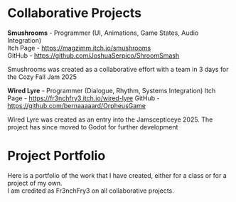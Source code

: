 # Collaborative Projects
**Smushrooms** - Programmer (UI, Animations, Game States, Audio Integration)  
  Itch Page - https://magzimm.itch.io/smushrooms  
  GitHub - https://github.com/JoshuaSerpico/ShroomSmash  

Smushrooms was created as a collaborative effort with a team in 3 days for the Cozy Fall Jam 2025  

**Wired Lyre** - Programmer (Dialogue, Rhythm, Systems Integration)
  Itch Page - https://fr3nchfry3.itch.io/wired-lyre
  GitHub - https://github.com/bernaaaaard/OrpheusGame

Wired Lyre was created as an entry into the Jamscepticeye 2025. The project has since moved to Godot for further development



# Project Portfolio  
Here is a portfolio of the work that I have created, either for a class or for a project of my own.  
I am credited as Fr3nchFry3 on all collaborative projects.
